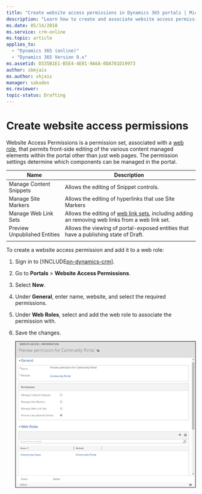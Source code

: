 ```yaml
---
title: "Create website access permissions in Dynamics 365 portals | MicrosoftDocs"
description: "Learn how to create and associate website access permissions to elements in a portal."
ms.date: 05/14/2018
ms.service: crm-online
ms.topic: article
applies_to:
  - "Dynamics 365 (online)"
  - "Dynamics 365 Version 9.x"
ms.assetid: D335B1E1-B5E4-4E01-9A6A-0DA781D19973
author: sbmjais
ms.author: shjais
manager: sakudes
ms.reviewer: 
topic-status: Drafting
---
```


# Create website access permissions

Website Access Permissions is a permission set, associated with a [web role](create-web-roles.md), that permits front-side editing of the various content managed elements within the portal other than just web pages. The permission settings determine which components can be managed in the portal.

| Name                         | Description                                                                                      |
|------------------------------|--------------------------------------------------------------------------------------------------|
| Manage Content Snippets      | Allows the editing of Snippet controls.                                                          |
| Manage Site Markers          | Allows the editing of hyperlinks that use Site Markers                                           |
| Manage Web Link Sets         | Allows the editing of [web link sets](manage-web-links.md), including adding an removing web links from a web link set. |
| Preview Unpublished Entities | Allows the viewing of portal-exposed entities that have a publishing state of Draft.             |
|||

To create a website access permission and add it to a web role:

1. Sign in to [!INCLUDE[pn-dynamics-crm](../includes/pn-dynamics-crm.md)].

2. Go to **Portals** > **Website Access Permissions**.

3. Select **New**.

4. Under **General**, enter name, website, and select the required permissions.

5. Under **Web Roles**, select and add the web role to associate the permission with.

6. Save the changes.

    ![Create website access permission](media/website-access-permission.png "Create website access permission")  